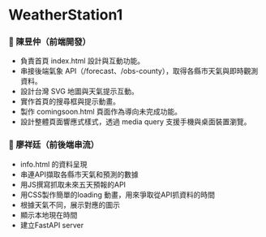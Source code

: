 # WeatherStation1

### 👤 陳昱仲（前端開發）
- 負責首頁 index.html 設計與互動功能。
- 串接後端氣象 API（/forecast、/obs-county），取得各縣市天氣與即時觀測資料。
- 設計台灣 SVG 地圖與天氣提示互動。
- 實作首頁的搜尋框與提示動畫。
- 製作 comingsoon.html 頁面作為導向未完成功能。
- 設計整體頁面響應式樣式，透過 media query 支援手機與桌面裝置瀏覽。


### 👤 廖祥廷（前後端串流）
- info.html 的資料呈現
- 串連API擷取各縣市天氣和預測的數據
- 用JS撰寫抓取未來五天預報的API
- 用CSS製作簡單的loading 動畫，用來爭取從API抓資料的時間
- 根據天氣不同，展示對應的圖示
- 顯示本地現在時間
- 建立FastAPI server